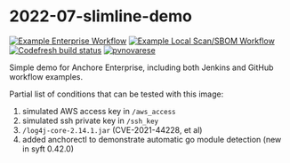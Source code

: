 # 2022-07-slimline-demo 

[![Example Enterprise Workflow](https://github.com/pvnovarese/2022-07-slim-demo/actions/workflows/example-enterprise.yaml/badge.svg)](https://github.com/pvnovarese/2022-07-slim-demo/actions/workflows/example-enterprise.yaml) 
[![Example Local Scan/SBOM Workflow](https://github.com/pvnovarese/2022-07-slim-demo/actions/workflows/example_local.yaml/badge.svg)](https://github.com/pvnovarese/2022-07-slim-demo/actions/workflows/example_local.yaml) 
[![Codefresh build status]( https://g.codefresh.io/api/badges/pipeline/novarese/default%2F2022-07-slim?type=cf-1&key=eyJhbGciOiJIUzI1NiJ9.NjBiNmI3NmU2OTg1ODM3ZmU2ODZiNmE5.WZIffzq3OQPvPXy6pn1TbA4z9fMsdlS1U_cliZXbxKg)]( https://g.codefresh.io/pipelines/edit/new/builds?id=62e311cbebf477595d60ad6b&pipeline=2022-07-slim&projects=default&projectId=60b6b7aa4417e4bd7d843d0f)
[![pvnovarese](https://circleci.com/gh/pvnovarese/2022-07-slim-demo.svg?style=shield)](https://github.com/pvnovarese/2022-07-slim-demo)

Simple demo for Anchore Enterprise, including both Jenkins and GitHub workflow examples.

Partial list of conditions that can be tested with this image:

1. simulated AWS access key in `/aws_access`
2. simulated ssh private key in `/ssh_key`
3. `/log4j-core-2.14.1.jar` (CVE-2021-44228, et al)
4. added anchorectl to demonstrate automatic go module detection (new in syft 0.42.0)
